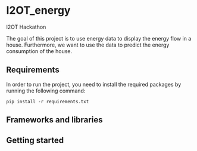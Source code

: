 # I2OT_energy
I2OT Hackathon

The goal of this project is to use energy data to display the energy flow in a house.
Furthermore, we want to use the data to predict the energy consumption of the house.

## Requirements
In order to run the project, you need to install the required packages by running the following command:
```
pip install -r requirements.txt
```


## Frameworks and libraries


## Getting started